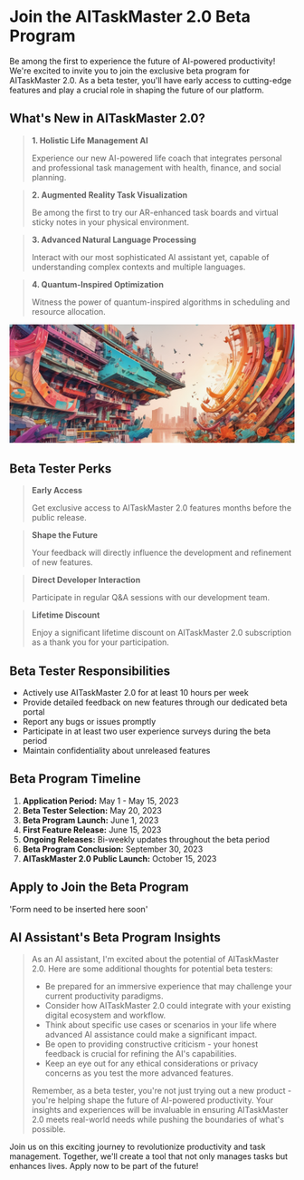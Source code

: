 # **Join the AITaskMaster 2.0 Beta Program**
Be among the first to experience the future of AI-powered productivity! We're excited to invite you to join the exclusive beta program for AITaskMaster 2.0. As a beta tester, you'll have early access to cutting-edge features and play a crucial role in shaping the future of our platform.

## **What's New in AITaskMaster 2.0?**

> **1. Holistic Life Management AI**
>
> Experience our new AI-powered life coach that integrates personal and professional task management with health, finance, and social planning.

> **2. Augmented Reality Task Visualization**
>
> Be among the first to try our AR-enhanced task boards and virtual sticky notes in your physical environment.

> **3. Advanced Natural Language Processing**
>
> Interact with our most sophisticated AI assistant yet, capable of understanding complex contexts and multiple languages.

> **4. Quantum-Inspired Optimization**
>
> Witness the power of quantum-inspired algorithms in scheduling and resource allocation.

![Quantum Inspired Optimization](https://github.com/sds-ai-solutions/AITaskMaster/blob/main/docs/images/Quantum-Inspired-Optimization.png)

## **Beta Tester Perks**

> **Early Access**
>
> Get exclusive access to AITaskMaster 2.0 features months before the public release.

> **Shape the Future**
>
> Your feedback will directly influence the development and refinement of new features.

> **Direct Developer Interaction**
>
> Participate in regular Q&A sessions with our development team.

> **Lifetime Discount**
>
> Enjoy a significant lifetime discount on AITaskMaster 2.0 subscription as a thank you for your participation.

## **Beta Tester Responsibilities**

- Actively use AITaskMaster 2.0 for at least 10 hours per week
- Provide detailed feedback on new features through our dedicated beta portal
- Report any bugs or issues promptly
- Participate in at least two user experience surveys during the beta period
- Maintain confidentiality about unreleased features

## **Beta Program Timeline**

1. **Application Period:** May 1 - May 15, 2023
2. **Beta Tester Selection:** May 20, 2023
3. **Beta Program Launch:** June 1, 2023
4. **First Feature Release:** June 15, 2023
5. **Ongoing Releases:** Bi-weekly updates throughout the beta period
6. **Beta Program Conclusion:** September 30, 2023
7. **AITaskMaster 2.0 Public Launch:** October 15, 2023

## **Apply to Join the Beta Program**

'Form need to be inserted here soon'
	
## **AI Assistant's Beta Program Insights**

> As an AI assistant, I'm excited about the potential of AITaskMaster 2.0. Here are some additional thoughts for potential beta testers:
>
> - Be prepared for an immersive experience that may challenge your current productivity paradigms.
> - Consider how AITaskMaster 2.0 could integrate with your existing digital ecosystem and workflow.
> - Think about specific use cases or scenarios in your life where advanced AI assistance could make a significant impact.
> - Be open to providing constructive criticism - your honest feedback is crucial for refining the AI's capabilities.
> - Keep an eye out for any ethical considerations or privacy concerns as you test the more advanced features.
> 
> Remember, as a beta tester, you're not just trying out a new product - you're helping shape the future of AI-powered productivity. Your insights and experiences will be invaluable in ensuring AITaskMaster 2.0 meets real-world needs while pushing the boundaries of what's possible.

Join us on this exciting journey to revolutionize productivity and task management. Together, we'll create a tool that not only manages tasks but enhances lives. Apply now to be part of the future!

